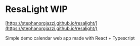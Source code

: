 # ResaLight WIP

[https://stephanorgiazzi.github.io/resalight/](https://stephanorgiazzi.github.io/resalight/)

Simple demo calendar web app made with React + Typescript
